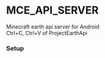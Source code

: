 # MCE_API_SERVER
Minecraft earth api server for Android  
Ctrl+C, Ctrl+V of ProjectEarthApi  
### Setup
